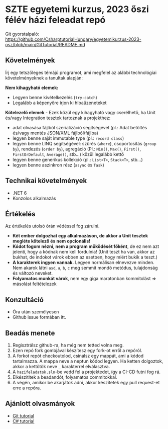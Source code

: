 # SZTE egyetemi kurzus, 2023 őszi félév házi feleadat repó

Git gyorstalpaló: https://github.com/CsharptutorialHungary/egyetemikurzus-2023-osz/blob/main/GitTutorial/README.md

## Követelmények

Írj egy tetszőleges témájú programot, ami megfelel az alábbi technológiai követelményeknek a tanultak alapján:

**Nem kihagyható elemek:**
* Legyen benne kivételkezelés (`try-catch`)
* Legalább a képenyőre írjon ki hibaüzeneteket

**Kötelezelő elemek** - Ezek közül egy kihagyható vagy cserélhető, ha Unit és/vagy Integration tesztek tartoznak a projekthez:

* adat olvasása fájlból szerializáció segítségével (pl.: Adat betöltés és/vagy mentés JSON/XML fájlból/fájlba)
* legyen benne saját immutable type (pl.: `record class`)
* legyen benne LINQ segítségével: szűrés (`where`), csoportosítás (`group by`), rendezés (`order by`), agregáció (Pl.: `Min()`, `Max()`, `First()`, `FirstOrDefault`, `Average()`, stb...) közül legalább kettő
* legyen benne generikus kollekció (pl.: `List<T>`, `Stack<T>`, stb...)
* legyen benne aszinkron rész (`async` és `Task`)

## Technikai követelmények

* .NET 6
* Konzolos alkalmazás

## Értékelés

Az értékelés utolsó órán védéssel fog zárulni.

* **Két ember dolgozhat egy alkalmazáson, de akkor a Unit tesztek megléte kötelező és nem opcionális!**
* **Kódot fogom nézni, nem a program működését főként**, de ez nem azt jelenti, hogy a kódnak nem kell fordulnia! (Unit teszt ha van, akkor az bukhat, de indokot várok ebben az esetben, hogy miért bukik a teszt.)
* **A karakterek ingyen vannak.** Legyen normálisan elnevezve minden. Nem akarok látni `asd`, `a`, `b`, `c` meg semmit mondó metódus, tulajdonság és változó neveket.
* **Folyamatos munkát várok**, nem egy giga maratonban kommitolást => másolást feltételezek

## Konzultáció

* Óra után személyesen
* Github issue formában itt.

## Beadás menete

1. Regisztrálsz github-ra, ha még nem tetted volna meg.
2. Ezen repó fork gombjával készítesz egy fork-ot erről a repóról.
3. A forkot repót checkoutolod, csinálsz egy mappát, ami a kódod tartalmazza. A mappa neve a neptun kódod legyen. Ha ketten dolgoztok, akkor a kettőtök neve `_` karakterrel elválasztva.
4. A `hazifeladatok.sln`-be vedd fel a projektedet, így a CI-CD futni fog rá.
4. Elkészítitek a beadandót, folyamatos commitokkal.
5. A végén, amikor be akarjátok adni, akkor készítetek egy pull request-et erre a repóra.

## Ajánlott olvasmányok

* [Git tutorial](https://docs.github.com/en/get-started/quickstart)
* [C# tutorial](https://csharptutorial.hu/)
